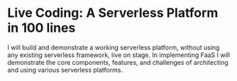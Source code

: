 # Live Coding: A Serverless Platform in 100 lines

I will build and demonstrate a working serverless platform, without using any
existing serverless framework, live on stage. In implementing FaaS I will
demonstrate the core components, features, and challenges of architecting
and using various serverless platforms.

